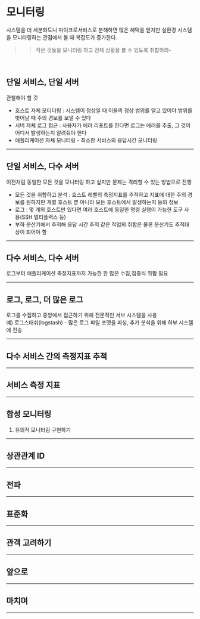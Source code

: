 모니터링
=====
시스템을 더 세분화도니 마이크로서비스로 분해하면 많은 혜택을 얻지만 실환경 시스템을 모니터링하는 관점에서 볼 때 복잡도가 증가한다.
>> 작은 것들을 모니터링 하고 전체 상황을 볼 수 있도록 취합하라-
<br />

## 단일 서비스, 단일 서버
관찰해야 할 것
- 호스트 자체 모티터링 : 시스템이 정상일 때 이들의 정상 범위를 알고 있어야 범위를 벗어날 때 주의 경보를 보낼 수 있다
- 서버 자체 로그 접근 : 사용자가 에러 리포트를 한다면 로그는 에러를 추출, 그 것이 어디서 발생하는지 알려줘야 한다
- 애플리케이션 자체 모니터링 - 최소한 서비스의 응답시간 모니터링
*****

## 단일 서비스, 다수 서버
이전처럼 동일한 모든 것을 모니터링 하고 싶지만 문제는 격리할 수 있는 방법으로 진행
- 모든 것을 취합하고 분석 : 호스트 레벨의 측정지표를 추적하고 지표에 대한 주의 경보를 원하지만 개별 호스트 뿐 아니라 모든 호스트에서 발생하는지 등의 정보
- 로그 : 몇 개의 호스트만 있다면 여러 호스트에 동일한 명령 실행이 가능한 도구 사용(SSH 멀티플랙스 등)
- 부하 분산기에서 추적해 응답 시간 추적 같은 작업의 취합은 물론 분산기도 추적대상이 되어야 함
*****

## 다수 서비스, 다수 서버
로그부터 애플리케이션 측정지표까지 가능한 한 많은 수집,집중식 취합 필요
*****

## 로그, 로그, 더 많은 로그
로그를 수집하고 중앙에서 접근하기 위해 전문적인 서브 시스템을 사용<br/>
예) 로그스태쉬(logstash) - 많은 로그 파일 포맷을 파싱, 추가 분석을 위해 하부 시스템에 전송
*****

## 다수 서비스 간의 측정지표 추적
*****

## 서비스 측정 지표
*****

## 합성 모니터링
1. 유의적 모니터링 구현하기
*****

## 상관관계 ID
*****

## 전파
*****

## 표준화
*****

## 관객 고려하기
*****

## 앞으로
*****

## 마치며
*****
